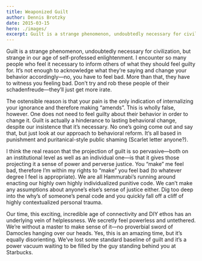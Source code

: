 ```yaml
---
title: Weaponized Guilt
author: Dennis Brotzky
date: 2015-03-15
hero: ./images/
excerpt: Guilt is a strange phenomenon, undoubtedly necessary for civilization, but strange in our age of self-professed enlightenment
---
```

Guilt is a strange phenomenon, undoubtedly necessary for civilization, but strange in our age of self-professed enlightenment. I encounter so many people who feel it necessary to inform others of what they should feel guilty for. It’s not enough to acknowledge what they’re saying and change your behavior accordingly—no, you have to feel bad. More than that, they have to witness you feeling bad. Don’t try and rob these people of their schadenfreude—they’ll just get more irate.

The ostensible reason is that your pain is the only indication of internalizing your ignorance and therefore making “amends”. This is wholly false, however. One does not need to feel guilty about their behavior in order to change it. Guilt is actually a hinderance to lasting behavioral change, despite our insistence that it’s necessary. No one’s going come out and say that, but just look at our approach to behavioral reform. It’s all based in punishment and puritanical-style public shaming (Scarlet letter anyone?).

I think the real reason that the projection of guilt is so pervasive—both on an institutional level as well as an individual one—is that it gives those projecting it a sense of power and perverse justice. You “make” me feel bad, therefore I’m within my rights to “make” you feel bad (to whatever degree I feel is appropriate). We are all Hammurabi’s running around enacting our highly own highly individualized punitive code. We can’t make any assumptions about anyone’s else’s sense of justice either. Dig too deep into the why’s of someone’s penal code and you quickly fall off a cliff of highly contextualized personal trauma.

Our time, this exciting, incredible age of connectivity and DIY ethos has an underlying vein of helplessness. We secretly feel powerless and untethered. We’re without a master to make sense of it—no proverbial sword of Damocles hanging over our heads. Yes, this is an amazing time, but it’s equally disorienting. We’ve lost some standard baseline of guilt and it’s a power vacuum waiting to be filled by the guy standing behind you at Starbucks.
